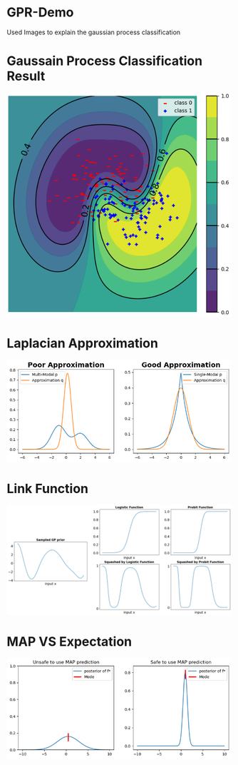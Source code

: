 # GPR-Demo
Used Images to explain the gaussian process classification

# Gaussain Process Classification Result
![image](https://github.com/yyimingucl/Blogs_Demo/blob/main/GPC-Demo/image_file/GPC-Cover.png)
# Laplacian Approximation
![image](https://github.com/yyimingucl/Blogs_Demo/blob/main/GPC-Demo/image_file/laplacian_approximation.png)
# Link Function
![image](https://github.com/yyimingucl/Blogs_Demo/blob/main/GPC-Demo/image_file/link_function_demo.png)
# MAP VS Expectation
![image](https://github.com/yyimingucl/Blogs_Demo/blob/main/GPC-Demo/image_file/map_vs_average.png)
